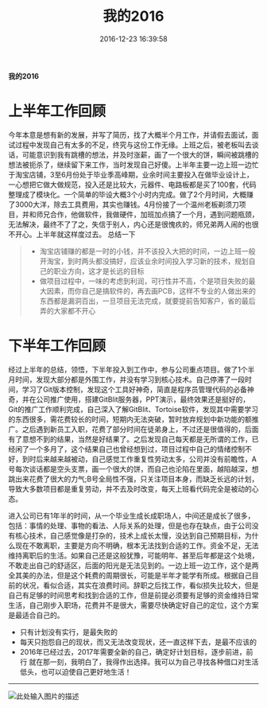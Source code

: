 ﻿---
title: 我的2016
date: 2016-12-23 16:39:58
tags: 
   - 职场故事
---
**我的2016**

# 上半年工作回顾
<!-- more -->
今年本意是想有新的发展，并写了简历，找了大概半个月工作，并请假去面试，面试过程中发现自己有太多的不足，终究与这份工作无缘。上班之后，被老板叫去谈话，可能意识到我有跳槽的想法，并及时涨薪，画了一个很大的饼，瞬间被跳槽的想法被扼杀了，继续留下来工作，当时发现自己好傻。上半年主要一边上班一边忙于淘宝店铺，3至6月份处于毕业季高峰期，业余时间主要投入在做毕业设计上，一心想把它做大做规范，投入还是比较大，元器件、电路板都是买了100套，代码整理成了模块化。一个简单的毕设大概3个小时内完成。做了2个月时间，大概赚了3000大洋，除去工具费用，其实也赚钱。4月份接了一个温州老板剃须刀项目，并和师兄合作，他做软件，我做硬件，加班加点搞了一个月，遇到问题瓶颈，无法解决，最终不了了之，失信于别人，内心还是很愧疚的，师兄弟两人闹的也很不开心。上半年就这样度过去。
总结一下
> * 淘宝店铺赚的都是一时的小钱，并不该投入大把的时间，一边上班一般开淘宝，到时两头都没搞好，应该业余时间投入学习新的技术，规划自己的职业方向，这才是长远的目标
> * 做项目过程中，一味的考虑到利润，可行性并不高，个是项目失败的最大因素，而你自己是搞软件的，再去画PCB，这样不专业的人做出来的东西都是漏洞百出，一旦项目无法完成，就要提前告知客户，省的最后弄的大家都不开心

# 下半年工作回顾
经过上半年的总结，领悟，下半年投入到工作中，参与公司重点项目。做了1个半月时间，发现大部分都是外围工作，并没有学习到核心技术。自己停滞了一段时间，学习了Git版本控制，发现这个工具好神奇，简直是程序员管理代码的必备神奇，并在公司推广使用，搭建GitBlit服务器，PPT演示，最终效果还是挺好的，Git的推广工作顺利完成，自己深入了解GitBlit、Tortoise软件，发现其中需要学习的东西很多，需花费较长的时间，短期内无法突破，暂时放弃规划中新功能的额推广。之后遇到新员工入职，花费了部分时间在徒弟身上，不过还是很值得的，后面有了意想不到的结果，当然是好结果了。之后发现自己每天都是无所谓的工作，已经闲了一个多月了，这个结果自己也曾经想到过，项目过程中自己的情绪控制不好，到时后来越来越被动，自己感觉工作重复性劳动太多，公司并没有前瞻性，A号每次谈话都是空头支票，画一个很大的饼，而自己也沦陷在里面，越陷越深，想跳出来花费了很大的力气;B号全局性不强，只关注项目本身，而缺乏长远的计划，导致大多数项目都是重复劳动，并不去及时改变，每天上班看代码完全是被动的心态。

进入公司已有1年半的时间，从一个毕业生成长成职场人，中间还是成长了很多，包括：事情的处理、事物的看法、人际关系的处理，但是也存在缺点，由于公司没有核心技术，自己感觉像是打杂的，技术上成长太慢，没达到自己预期目标，为什么现在不敢离职，主要是方向不明确，根本无法找到合适的工作。资金不足，无法维持离职后的生活。如果自己还是这般犹豫，可能明年、甚至后年都是这个处境，不敢走出自己的舒适区，后面的阳光是无法见到的。一边上班一边工作，这个是两全其美的办法，但是这个耗费的周期很长，可能是半年才能学有所成。根据自己目前的状况，看似合适，其实在浪费时间。辞职之后找工作，看似损失比较大，但是自己有足够的时间思考和找到合适的工作，但是前提必须要有足够的资金维持日常生活，自己刚步入职场，花费并不是很大，需要尽快确定好自己的定位，这个方案是最适合自己的。 

 - 只有计划没有实行，是最失败的
 - 每天只抱怨自己的现状，而又无法改变现状，还一直这样下去，是最不应该的
 - 2016年已经过去，2017年需要全新的自己，确定好计划目标，逐步前进，前行
就在那一刻，我明白了，我得作出选择。我可以为自己寻找各种借口对生活低头，也可以迫使自己更好地生活！
------------------------------------------------

 ![此处输入图片的描述][1]
 


  [1]: http://oimqf80rv.bkt.clouddn.com/main.png

